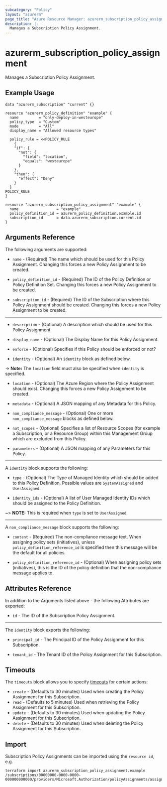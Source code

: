 ```yaml
---
subcategory: "Policy"
layout: "azurerm"
page_title: "Azure Resource Manager: azurerm_subscription_policy_assignment"
description: |-
  Manages a Subscription Policy Assignment.
---
```


# azurerm_subscription_policy_assignment

Manages a Subscription Policy Assignment.

## Example Usage

```hcl
data "azurerm_subscription" "current" {}

resource "azurerm_policy_definition" "example" {
  name         = "only-deploy-in-westeurope"
  policy_type  = "Custom"
  mode         = "All"
  display_name = "Allowed resource types"

  policy_rule = <<POLICY_RULE
	{
    "if": {
      "not": {
        "field": "location",
        "equals": "westeurope"
      }
    },
    "then": {
      "effect": "Deny"
    }
  }
POLICY_RULE
}

resource "azurerm_subscription_policy_assignment" "example" {
  name                 = "example"
  policy_definition_id = azurerm_policy_definition.example.id
  subscription_id      = data.azurerm_subscription.current.id
}
```

## Arguments Reference

The following arguments are supported:

* `name` - (Required) The name which should be used for this Policy Assignment. Changing this forces a new Policy Assignment to be created.

* `policy_definition_id` - (Required) The ID of the Policy Definition or Policy Definition Set. Changing this forces a new Policy Assignment to be created.

* `subscription_id` - (Required) The ID of the Subscription where this Policy Assignment should be created. Changing this forces a new Policy Assignment to be created.

---

* `description` - (Optional) A description which should be used for this Policy Assignment.

* `display_name` - (Optional) The Display Name for this Policy Assignment.

* `enforce` - (Optional) Specifies if this Policy should be enforced or not?

* `identity` - (Optional) An `identity` block as defined below.

-> **Note:** The `location` field must also be specified when `identity` is specified.

* `location` - (Optional) The Azure Region where the Policy Assignment should exist. Changing this forces a new Policy Assignment to be created.

* `metadata` - (Optional) A JSON mapping of any Metadata for this Policy.

* `non_compliance_message` - (Optional) One or more `non_compliance_message` blocks as defined below.

* `not_scopes` - (Optional) Specifies a list of Resource Scopes (for example a Subscription, or a Resource Group) within this Management Group which are excluded from this Policy.

* `parameters` - (Optional) A JSON mapping of any Parameters for this Policy.

---

A `identity` block supports the following:

* `type` - (Optional) The Type of Managed Identity which should be added to this Policy Definition. Possible values are `SystemAssigned` and `UserAssigned`.

* `identity_ids` - (Optional) A list of User Managed Identity IDs which should be assigned to the Policy Definition.

~> **NOTE:** This is required when `type` is set to `UserAssigned`.

---

A `non_compliance_message` block supports the following:

* `content` - (Required) The non-compliance message text. When assigning policy sets (initiatives), unless `policy_definition_reference_id` is specified then this message will be the default for all policies.

* `policy_definition_reference_id` - (Optional) When assigning policy sets (initiatives), this is the ID of the policy definition that the non-compliance message applies to.

## Attributes Reference

In addition to the Arguments listed above - the following Attributes are exported:

* `id` - The ID of the Subscription Policy Assignment.

---

The `identity` block exports the following:

* `principal_id` - The Principal ID of the Policy Assignment for this Subscription.

* `tenant_id` - The Tenant ID of the Policy Assignment for this Subscription.

## Timeouts

The `timeouts` block allows you to specify [timeouts](https://www.terraform.io/docs/configuration/resources.html#timeouts) for certain actions:

* `create` - (Defaults to 30 minutes) Used when creating the Policy Assignment for this Subscription.
* `read` - (Defaults to 5 minutes) Used when retrieving the Policy Assignment for this Subscription.
* `update` - (Defaults to 30 minutes) Used when updating the Policy Assignment for this Subscription.
* `delete` - (Defaults to 30 minutes) Used when deleting the Policy Assignment for this Subscription.

## Import

Subscription Policy Assignments can be imported using the `resource id`, e.g.

```shell
terraform import azurerm_subscription_policy_assignment.example /subscriptions/00000000-0000-0000-000000000000/providers/Microsoft.Authorization/policyAssignments/assignment1
```
